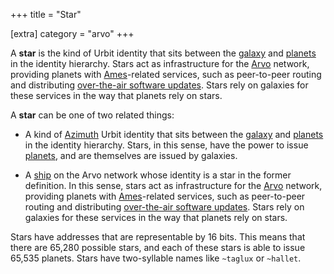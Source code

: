 +++
title = "Star"

[extra]
category = "arvo"
+++

A **star** is the kind of Urbit identity that sits between the [galaxy](/reference/glossary/galaxy) and [planets](/reference/glossary/planet) in the identity hierarchy. Stars act as infrastructure for the [Arvo](/reference/glossary/arvo) network, providing planets with [Ames](/reference/glossary/ames)-related services, such as peer-to-peer routing and distributing [over-the-air software updates](/reference/glossary/ota-updates). Stars rely on galaxies for these services in the way that planets rely on stars.

A **star** can be one of two related things:

- A kind of [Azimuth](/reference/glossary/azimuth) Urbit identity that sits between the [galaxy](/reference/glossary/galaxy) and [planets](/reference/glossary/planet) in the identity hierarchy. Stars, in this sense, have the power to issue [planets](/reference/glossary/planet), and are themselves are issued by galaxies.

- A [ship](/reference/glossary/ship) on the Arvo network whose identity is a star in the former definition. In this sense, stars act as infrastructure for the [Arvo](/reference/glossary/arvo) network, providing planets with [Ames](/reference/glossary/ames)-related services, such as peer-to-peer routing and distributing [over-the-air software updates](/reference/glossary/ota-updates). Stars rely on galaxies for these services in the way that planets rely on stars.

Stars have addresses that are representable by 16 bits. This means that there are 65,280 possible stars, and each of these stars is able to issue 65,535 planets. Stars have two-syllable names like `~taglux` or `~hallet`.
